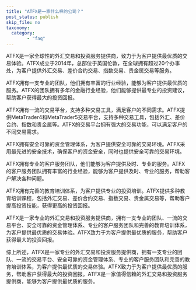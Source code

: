 ```yaml
---
title: "ATFX是一家什么样的公司？"
post_status: publish
skip_file: no
taxonomy:
  category:
        - "faq"
---
```


ATFX是一家全球性的外汇交易和投资服务提供商，致力于为客户提供最优质的交易体验。ATFX成立于2014年，总部位于英国伦敦，在全球拥有超过20个办事处，为客户提供外汇交易、差价合约交易、指数交易、贵金属交易等服务。

ATFX拥有一支专业的团队，他们拥有丰富的行业经验，能够为客户提供最优质的服务。ATFX的团队拥有多年的金融行业经验，他们能够提供最专业的投资建议，帮助客户获得最大的投资回报。

ATFX拥有一流的交易平台，支持多种交易工具，满足客户的不同需求。ATFX提供MetaTrader4和MetaTrader5交易平台，支持多种交易工具，包括外汇、差价合约、指数和贵金属等。ATFX的交易平台拥有强大的交易功能，可以满足客户的不同交易需求。

ATFX拥有安全可靠的资金管理体系，为客户提供安全可靠的交易环境。ATFX采用最先进的安全技术，确保客户的资金安全，同时也提供安全可靠的交易环境。

ATFX拥有专业的客户服务团队，他们能够为客户提供及时、专业的服务。ATFX的客户服务团队拥有丰富的行业经验，能够为客户提供及时、专业的服务，帮助客户解决各种问题。

ATFX拥有完善的教育培训体系，为客户提供专业的投资培训。ATFX提供多种教育培训课程，包括外汇交易、差价合约交易、指数交易、贵金属交易等，帮助客户提高投资技能，获得更高的投资回报。

ATFX是一家专业的外汇交易和投资服务提供商，拥有一支专业的团队、一流的交易平台、安全可靠的资金管理体系、专业的客户服务团队和完善的教育培训体系，为客户提供最优质的交易体验。ATFX致力于为客户提供最优质的服务，帮助客户获得最大的投资回报。

综上所述，ATFX是一家专业的外汇交易和投资服务提供商，拥有一支专业的团队、一流的交易平台、安全可靠的资金管理体系、专业的客户服务团队和完善的教育培训体系，为客户提供最优质的交易体验。ATFX致力于为客户提供最优质的服务，帮助客户获得最大的投资回报。ATFX是一家值得信赖的外汇交易和投资服务提供商，能够为客户提供最优质的服务。

